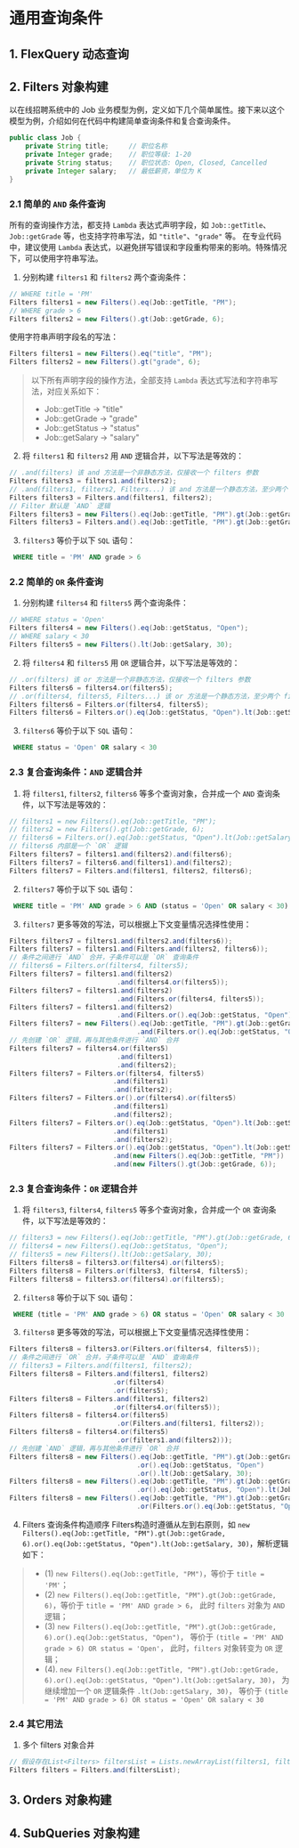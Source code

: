 # 通用查询条件

## 1. FlexQuery 动态查询

## 2. Filters 对象构建
以在线招聘系统中的 Job 业务模型为例，定义如下几个简单属性。接下来以这个模型为例，介绍如何在代码中构建简单查询条件和复合查询条件。
```java
public class Job {
    private String title;     // 职位名称
    private Integer grade;    // 职位等级: 1-20
    private String status;    // 职位状态: Open, Closed, Cancelled
    private Integer salary;   // 最低薪资，单位为 K
}
```

### 2.1 简单的 `AND` 条件查询
所有的查询操作方法，都支持 `Lambda` 表达式声明字段，如 `Job::getTitle`、`Job::getGrade` 等，也支持字符串写法，如 `"title"`、`"grade"` 等。
在专业代码中，建议使用 `Lambda` 表达式，以避免拼写错误和字段重构带来的影响。特殊情况下，可以使用字符串写法。

1. 分别构建 `filters1` 和 `filters2` 两个查询条件：
```java
// WHERE title = 'PM'
Filters filters1 = new Filters().eq(Job::getTitle, "PM");
// WHERE grade > 6
Filters filters2 = new Filters().gt(Job::getGrade, 6);
```
使用字符串声明字段名的写法：
```java
Filters filters1 = new Filters().eq("title", "PM");
Filters filters2 = new Filters().gt("grade", 6);
```

> 以下所有声明字段的操作方法，全部支持 `Lambda` 表达式写法和字符串写法，对应关系如下：
> * Job::getTitle -> "title"
> * Job::getGrade -> "grade"
> * Job::getStatus -> "status"
> * Job::getSalary -> "salary"

2. 将 `filters1` 和 `filters2` 用 `AND` 逻辑合并，以下写法是等效的：
```java
// .and(filters) 该 and 方法是一个非静态方法，仅接收一个 filters 参数
Filters filters3 = filters1.and(filters2);
// .and(filters1, filters2, Filters...) 该 and 方法是一个静态方法，至少两个 filters 参数
Filters filters3 = Filters.and(filters1, filters2);
// Filter 默认是 `AND` 逻辑
Filters filters3 = new Filters().eq(Job::getTitle, "PM").gt(Job::getGrade, 6);
Filters filters3 = Filters.and().eq(Job::getTitle, "PM").gt(Job::getGrade, 6);
```

3. `filters3` 等价于以下 `SQL` 语句：
```sql
 WHERE title = 'PM' AND grade > 6
```

### 2.2 简单的 `OR` 条件查询
1. 分别构建 `filters4` 和 `filters5` 两个查询条件：
```java
// WHERE status = 'Open'
Filters filters4 = new Filters().eq(Job::getStatus, "Open");
// WHERE salary < 30
Filters filters5 = new Filters().lt(Job::getSalary, 30);
```

2. 将 `filters4` 和 `filters5` 用 `OR` 逻辑合并，以下写法是等效的：
```java
// .or(filters) 该 or 方法是一个非静态方法，仅接收一个 filters 参数
Filters filters6 = filters4.or(filters5);
// .or(filters4, filters5, Filters...) 该 or 方法是一个静态方法，至少两个 filters 参数
Filters filters6 = Filters.or(filters4, filters5);
Filters filters6 = Filters.or().eq(Job::getStatus, "Open").lt(Job::getSalary, 30);
```

3. `filters6` 等价于以下 `SQL` 语句：
```sql
 WHERE status = 'Open' OR salary < 30
```

### 2.3 复合查询条件：`AND` 逻辑合并
1. 将 `filters1`, `filters2`, `filters6` 等多个查询对象，合并成一个 `AND` 查询条件，以下写法是等效的：
```java
// filters1 = new Filters().eq(Job::getTitle, "PM");
// filters2 = new Filters().gt(Job::getGrade, 6);
// filters6 = Filters.or().eq(Job::getStatus, "Open").lt(Job::getSalary, 30);
// filters6 内部是一个 `OR` 逻辑
Filters filters7 = filters1.and(filters2).and(filters6);
Filters filters7 = filters6.and(filters1).and(filters2);
Filters filters7 = Filters.and(filters1, filters2, filters6);
```

2. `filters7` 等价于以下 `SQL` 语句：
```sql
 WHERE title = 'PM' AND grade > 6 AND (status = 'Open' OR salary < 30)
```

3. `filters7` 更多等效的写法，可以根据上下文变量情况选择性使用：
```java
Filters filters7 = filters1.and(filters2.and(filters6));
Filters filters7 = filters1.and(Filters.and(filters2, filters6));
// 条件之间进行 `AND` 合并，子条件可以是 `OR` 查询条件
// filters6 = Filters.or(filters4, filters5);
Filters filters7 = filters1.and(filters2)
                           .and(filters4.or(filters5));
Filters filters7 = filters1.and(filters2)
                           .and(Filters.or(filters4, filters5));
Filters filters7 = filters1.and(filters2)
                           .and(Filters.or().eq(Job::getStatus, "Open").lt(Job::getSalary, 30));
Filters filters7 = new Filters().eq(Job::getTitle, "PM").gt(Job::getGrade, 6)
                                .and(Filters.or().eq(Job::getStatus, "Open").lt(Job::getSalary, 30));
// 先创建 `OR` 逻辑，再与其他条件进行 `AND` 合并
Filters filters7 = filters4.or(filters5)
                           .and(filters1)
                           .and(filters2);
Filters filters7 = Filters.or(filters4, filters5)
                          .and(filters1)
                          .and(filters2);
Filters filters7 = Filters.or().or(filters4).or(filters5)
                          .and(filters1)
                          .and(filters2);
Filters filters7 = Filters.or().eq(Job::getStatus, "Open").lt(Job::getSalary, 30)
                          .and(filters1)
                          .and(filters2);
Filters filters7 = Filters.or().eq(Job::getStatus, "Open").lt(Job::getSalary, 30)
                          .and(new Filters().eq(Job::getTitle, "PM"))
                          .and(new Filters().gt(Job::getGrade, 6));
```

### 2.3 复合查询条件：`OR` 逻辑合并
1. 将 `filters3`, `filters4`, `filters5` 等多个查询对象，合并成一个 `OR` 查询条件，以下写法是等效的：
```java
// filters3 = new Filters().eq(Job::getTitle, "PM").gt(Job::getGrade, 6);
// filters4 = new Filters().eq(Job::getStatus, "Open");
// filters5 = new Filters().lt(Job::getSalary, 30);
Filters filters8 = filters3.or(filters4).or(filters5);
Filters filters8 = Filters.or(filters3, filters4, filters5);
Filters filters8 = filters3.or(filters4).or(filters5);
```

2. `filters8` 等价于以下 `SQL` 语句：
```sql
 WHERE (title = 'PM' AND grade > 6) OR status = 'Open' OR salary < 30
```

3. `filters8` 更多等效的写法，可以根据上下文变量情况选择性使用：
```java
Filters filters8 = filters3.or(Filters.or(filters4, filters5));
// 条件之间进行 `OR` 合并，子条件可以是 `AND` 查询条件
// filters3 = Filters.and(filters1, filters2);
Filters filters8 = Filters.and(filters1, filters2)
                          .or(filters4)
                          .or(filters5);
Filters filters8 = Filters.and(filters1, filters2)
                          .or(filters4.or(filters5));
Filters filters8 = filters4.or(filters5)
                           .or(Filters.and(filters1, filters2));
Filters filters8 = filters4.or(filters5)
                           .or(filters1.and(filters2)));
// 先创建 `AND` 逻辑，再与其他条件进行 `OR` 合并
Filters filters8 = new Filters().eq(Job::getTitle, "PM").gt(Job::getGrade, 6)
                                .or().eq(Job::getStatus, "Open")
                                .or().lt(Job::getSalary, 30);
Filters filters8 = new Filters().eq(Job::getTitle, "PM").gt(Job::getGrade, 6)
                                .or().eq(Job::getStatus, "Open").lt(Job::getSalary, 30);
Filters filters8 = new Filters().eq(Job::getTitle, "PM").gt(Job::getGrade, 6)
                                .or(Filters.or().eq(Job::getStatus, "Open").lt(Job::getSalary, 30));
```

4. Filters 查询条件构造顺序
Filters构造时遵循从左到右原则，如 `new Filters().eq(Job::getTitle, "PM").gt(Job::getGrade, 6).or().eq(Job::getStatus, "Open").lt(Job::getSalary, 30)`，解析逻辑如下：
> * (1) `new Filters().eq(Job::getTitle, "PM")`，等价于 `title = 'PM'`；
> * (2) `new Filters().eq(Job::getTitle, "PM").gt(Job::getGrade, 6)`，等价于 `title = 'PM' AND grade > 6`，
    此时 `filters` 对象为 `AND` 逻辑；
> * (3) `new Filters().eq(Job::getTitle, "PM").gt(Job::getGrade, 6).or().eq(Job::getStatus, "Open")`，
    等价于 `(title = 'PM' AND grade > 6) OR status = 'Open'`，
    此时，`filters` 对象转变为 `OR` 逻辑；
> * (4). `new Filters().eq(Job::getTitle, "PM").gt(Job::getGrade, 6).or().eq(Job::getStatus, "Open").lt(Job::getSalary, 30)`，
    为继续增加一个 `OR` 逻辑条件 `.lt(Job::getSalary, 30)`，
    等价于 `(title = 'PM' AND grade > 6) OR status = 'Open' OR salary < 30`

### 2.4 其它用法
1. 多个 filters 对象合并
```java
// 假设存在List<Filters> filtersList = Lists.newArrayList(filters1, filters2, filters3);
Filters filters = Filters.and(filtersList);
```

## 3. Orders 对象构建

## 4. SubQueries 对象构建